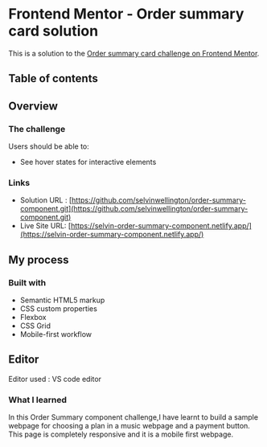# Frontend Mentor - Order summary card solution

This is a solution to the [Order summary card challenge on Frontend Mentor](https://www.frontendmentor.io/challenges/order-summary-component-QlPmajDUj). 

## Table of contents

## Overview

### The challenge

Users should be able to:

- See hover states for interactive elements

### Links

- Solution URL : [https://github.com/selvinwellington/order-summary-component.git](https://github.com/selvinwellington/order-summary-component.git)
- Live Site URL: [https://selvin-order-summary-component.netlify.app/](https://selvin-order-summary-component.netlify.app/) 

## My process

### Built with

- Semantic HTML5 markup
- CSS custom properties
- Flexbox
- CSS Grid
- Mobile-first workflow

## Editor
  Editor used : VS code editor

### What I learned
  In this Order Summary component challenge,I have learnt to build a sample webpage for choosing a plan in a music webpage and a payment button. This page is completely responsive and it is a mobile first webpage.

